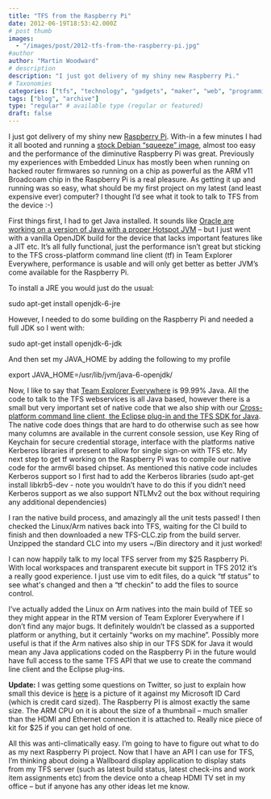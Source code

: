 ```yaml
---
title: "TFS from the Raspberry Pi"
date: 2012-06-19T18:53:42.000Z
# post thumb
images:
  - "/images/post/2012-tfs-from-the-raspberry-pi.jpg"
#author
author: "Martin Woodward"
# description
description: "I just got delivery of my shiny new Raspberry Pi."
# Taxonomies
categories: ["tfs", "technology", "gadgets", "maker", "web", "programming", "personal"]
tags: ["blog", "archive"]
type: "regular" # available type (regular or featured)
draft: false
---
```

I just got delivery of my shiny new [Raspberry Pi](http://www.raspberrypi.org/).  With-in a few minutes I had it all booted and running a [stock Debian “squeeze” image](http://www.raspberrypi.org/downloads), almost too easy and the performance of the diminutive Raspberry Pi was great. Previously my experiences with Embedded Linux has mostly been when running on hacked router firmwares so running on a chip as powerful as the ARM v11 Broadcoam chip in the Raspberry Pi is a real pleasure.  As getting it up and running was so easy, what should be my first project on my latest (and least expensive ever) computer?  I thought I’d see what it took to talk to TFS from the device :-)  

[](http://www.woodwardweb.com/Windows-Live-Writer/TFS-from-the-Raspberry-Pi_FF5C/raspi_2.png)  

First things first, I had to get Java installed.  It sounds like [Oracle are working on a version of Java with a proper Hotspot JVM](https://blogs.oracle.com/speakjava/entry/javafx_on_the_raspberry_pi) – but I just went with a vanilla OpenJDK build for the device that lacks important features like a JIT etc.  It’s all fully functional, just the performance isn’t great but sticking to the TFS cross-platform command line client (tf) in Team Explorer Everywhere, performance is usable and will only get better as better JVM’s come available for the Raspberry Pi.  

To install a JRE you would just do the usual:     

sudo apt-get install openjdk-6-jre   

However, I needed to do some building on the Raspberry Pi and needed a full JDK so I went with:     

sudo apt-get install openjdk-6-jdk   

And then set my JAVA_HOME by adding the following to my profile     

export JAVA_HOME=/usr/lib/jvm/java-6-openjdk/   

Now, I like to say that [Team Explorer Everywhere](http://go.microsoft.com/?linkid=9810483) is 99.99% Java.  All the code to talk to the TFS webservices is all Java based, however there is a small but very important set of native code that we also ship with our [Cross-platform command line client, the Eclipse plug-in and the TFS SDK for Java](http://go.microsoft.com/?linkid=9810483).  The native code does things that are hard to do otherwise such as see how many columns are available in the current console session, use Key Ring of Keychain for secure credential storage, interface with the platforms native Kerberos libraries if present to allow for single sign-on with TFS etc.  My next step to get tf working on the Raspberry Pi was to compile our native code for the armv6l based chipset.  As mentioned this native code includes Kerberos support so I first had to add the Kerberos libraries (sudo apt-get install libkrb5-dev - note you wouldn’t have to do this if you didn’t need Kerberos support as we also support NTLMv2 out the box without requiring any additional dependencies)  

I ran the native build process, and amazingly all the unit tests passed!  I then checked the Linux/Arm natives back into TFS, waiting for the CI build to finish and then downloaded a new TFS-CLC.zip from the build server.  Unzipped the standard CLC into my users ~/Bin directory and it just worked!  

I can now happily talk to my local TFS server from my $25 Raspberry Pi.  With local workspaces and transparent execute bit support in TFS 2012 it’s a really good experience. I just use vim to edit files, do a quick “tf status” to see what's changed and then a “tf checkin” to add the files to source control.  

I’ve actually added the Linux on Arm natives into the main build of TEE so they might appear in the RTM version of Team Explorer Everywhere if I don’t find any major bugs.  It definitely wouldn’t be classed as a supported platform or anything, but it certainly “works on my machine”.  Possibly more useful is that if the Arm natives also ship in our TFS SDK for Java it would mean any Java applications coded on the Raspberry Pi in the future would have full access to the same TFS API that we use to create the command line client and the Eclipse plug-ins.  

**[](http://www.woodwardweb.com/Windows-Live-Writer/TFS-from-the-Raspberry-Pi_FF5C/WP_000861_2.jpg)Update:** I was getting some questions on Twitter, so just to explain how small this device is [here](http://www.woodwardweb.com/Windows-Live-Writer/TFS-from-the-Raspberry-Pi_FF5C/WP_000861_2.jpg) is a picture of it against my Microsoft ID Card (which is credit card sized).  The Raspberry PI is almost exactly the same size.  The ARM CPU on it is about the size of a thumbnail – much smaller than the HDMI and Ethernet connection it is attached to.  Really nice piece of kit for $25 if you can get hold of one.        

All this was anti-climatically easy. I’m going to have to figure out what to do as my next Raspberry Pi project.  Now that I have an API I can use for TFS, I’m thinking about doing a Wallboard display application to display stats from my TFS server (such as latest build status, latest check-ins and work item assignments etc) from the device onto a cheap HDMI TV set in my office – but if anyone has any other ideas let me know.